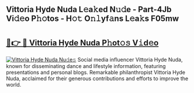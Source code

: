 ## Vittoria Hyde Nuda L𝚎a𝚔ed N𝚞𝚍e - Part-4Jb Vi𝚍𝚎o P𝚑𝚘tos - H𝚘𝚝 O𝚗𝚕yf𝚊ns L𝚎a𝚔s F05mw

# <h2><a href="http://kfa04ge.oniu.top/?m=Vittoria+Hyde+Nuda">🔗👉 🔴 Vittoria Hyde Nuda P𝚑ot𝚘𝚜 V𝚒d𝚎o</a></h2>

[![Vittoria Hyde Nuda Nu𝚍e𝚜](https://i.imgur.com/0qMVB7G.gif)](http://kfa04ge.oniu.top/?m=Vittoria+Hyde+Nuda)
Social media influencer Vittoria Hyde Nuda, known for disseminating dance and lifestyle information, featuring presentations and personal blogs. Remarkable philanthropist Vittoria Hyde Nuda, acclaimed for their generous contributions and efforts to improve the world.  
